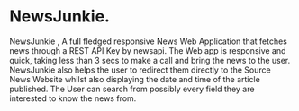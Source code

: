 # NewsJunkie.
NewsJunkie , A full fledged responsive News Web Application that fetches news through a REST API Key by newsapi. The Web app is responsive and quick, taking less than 3 secs to make a call and bring the news to the user. NewsJunkie also helps the user to redirect them directly to the Source News Website whilst also displaying the date and time of the article published. The User can search from possibly every field they are interested to know the news from.
